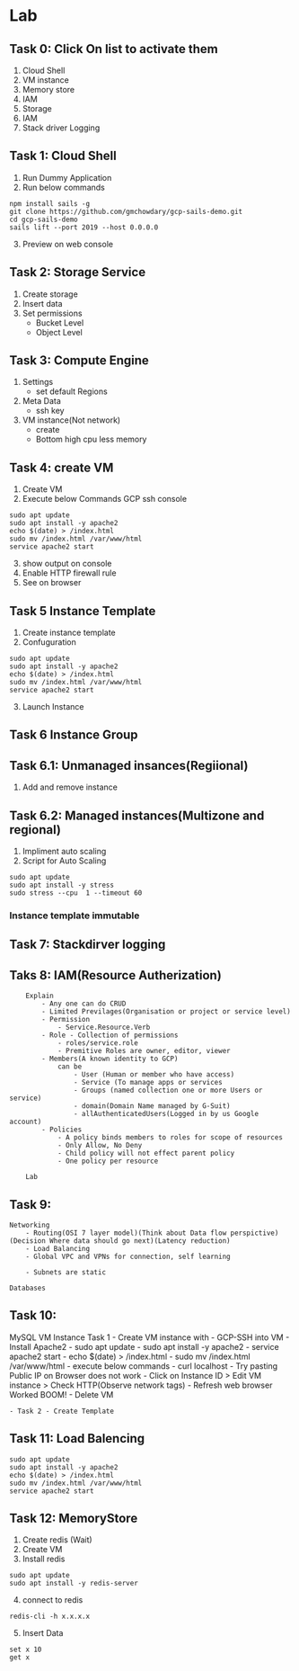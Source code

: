 # Lab

## Task 0: Click On list to activate them
1. Cloud Shell
2. VM instance
3. Memory store
4. IAM
5. Storage
6. IAM
7. Stack driver Logging

## Task 1: Cloud Shell

1. Run Dummy Application
2. Run below commands
```
npm install sails -g
git clone https://github.com/gmchowdary/gcp-sails-demo.git
cd gcp-sails-demo
sails lift --port 2019 --host 0.0.0.0
```
3. Preview on web console

## Task 2: Storage Service
1. Create storage
2. Insert data
3. Set permissions
	- Bucket Level
	- Object Level
	
##	Task 3: Compute Engine
1. Settings
	- set default Regions
2. Meta Data
	- ssh key
3. VM instance(Not network)
	- create
	- Bottom high cpu less memory

## Task 4: create VM
1. Create VM
2. Execute below Commands GCP ssh console
```
sudo apt update
sudo apt install -y apache2
echo $(date) > /index.html
sudo mv /index.html /var/www/html
service apache2 start
```
3. show output on console
4. Enable HTTP firewall rule
5. See on browser

## Task 5 Instance Template
1. Create instance template
2. Confuguration
```
sudo apt update
sudo apt install -y apache2
echo $(date) > /index.html
sudo mv /index.html /var/www/html
service apache2 start
```
3. Launch Instance

## Task 6 Instance Group
## Task 6.1: Unmanaged insances(Regiional)
1. Add and remove instance

## Task 6.2: Managed instances(Multizone and regional)
1. Impliment auto scaling
2. Script for Auto Scaling
```
sudo apt update
sudo apt install -y stress
sudo stress --cpu  1 --timeout 60
```

### Instance template immutable

## Task 7: Stackdirver logging

## Taks 8: IAM(Resource Autherization)
		Explain
			- Any one can do CRUD
			- Limited Previlages(Organisation or project or service level)
			- Permission 
				- Service.Resource.Verb
			- Role - Collection of permissions
				- roles/service.role
				- Premitive Roles are owner, editor, viewer
			- Members(A known identity to GCP)
				can be
					- User (Human or member who have access)
					- Service (To manage apps or services
					- Groups (named collection one or more Users or service)
					- domain(Domain Name managed by G-Suit)
					- allAuthenticatedUsers(Logged in by us Google account)
			- Policies 
				- A policy binds members to roles for scope of resources
				- Only Allow, No Deny
				- Child policy will not effect parent policy
				- One policy per resource
				
		Lab

## Task 9: 
	Networking
		- Routing(OSI 7 layer model)(Think about Data flow perspictive)(Decision Where data should go next)(Latency reduction)
		- Load Balancing
		- Global VPC and VPNs for connection, self learning
		
		- Subnets are static
		
	Databases



## Task 10:
MySQL
VM Instance
	Task 1 - Create VM instance with
		- GCP-SSH into VM
		- Install Apache2
			- sudo apt update
			- sudo apt install -y apache2
			- service apache2 start
			- echo $(date) > /index.html
			- sudo mv /index.html /var/www/html
		- execute below commands
			- curl localhost
		- Try pasting Public IP on Browser does not work
		- Click on Instance ID > Edit VM instance > Check HTTP(Observe network tags)
		- Refresh web browser Worked BOOM!
		- Delete VM
	
	- Task 2 - Create Template

## Task 11: Load Balencing
```
sudo apt update
sudo apt install -y apache2
echo $(date) > /index.html
sudo mv /index.html /var/www/html
service apache2 start
```

## Task 12: MemoryStore
1. Create redis (Wait)
2. Create VM
3. Install redis
```
sudo apt update
sudo apt install -y redis-server
```
4. connect to redis
```
redis-cli -h x.x.x.x
```
5. Insert Data
```
set x 10
get x
```

